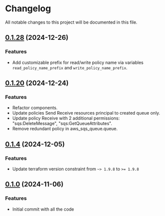 # Changelog

All notable changes to this project will be documented in this file.
## [0.1.28]() (2024-12-26)
### Features
* Add customizable prefix for read/write policy name via variables `read_policy_name_prefix` and `write_policy_name_prefix`.

## [0.1.20]() (2024-12-24)
### Features
* Refactor components.
* Update policies Send Receive resources principal to created queue only.
* Update policy Receive with 2 additional permissions: "sqs:DeleteMessage", "sqs:GetQueueAttributes".
* Remove redundant policy in aws_sqs_queue.queue.

## [0.1.4]() (2024-12-05)
### Features
* Update terraform version constraint from `~> 1.9.8` to `>= 1.9.8` 

## [0.1.0]() (2024-11-06)
### Features
* Initial commit with all the code

